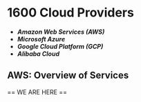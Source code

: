 # 1600 Cloud Providers

- ***Amazon Web Services (AWS)***
- ***Microsoft Azure***
- ***Google Cloud Platform (GCP)***
- ***Alibaba Cloud***

## AWS: Overview of Services














== WE ARE HERE ==
